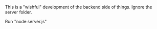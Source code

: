 This is a "wishful" development of the backend side of things. Ignore the server folder.

Run "node server.js" 
